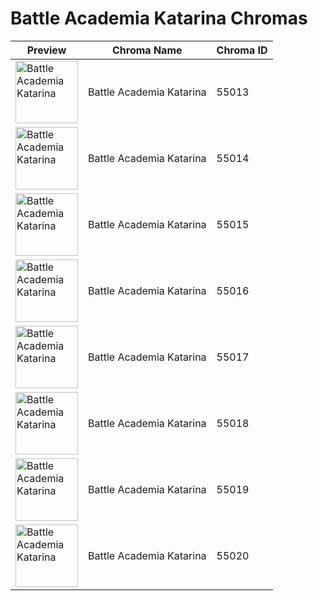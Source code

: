 # Battle Academia Katarina Chromas

| Preview | Chroma Name | Chroma ID |
|---|---|---|
| <img src='https://raw.communitydragon.org/latest/plugins/rcp-be-lol-game-data/global/default/v1/champion-chroma-images/55/55013.png' alt='Battle Academia Katarina' width='100'> | Battle Academia Katarina | 55013 |
| <img src='https://raw.communitydragon.org/latest/plugins/rcp-be-lol-game-data/global/default/v1/champion-chroma-images/55/55014.png' alt='Battle Academia Katarina' width='100'> | Battle Academia Katarina | 55014 |
| <img src='https://raw.communitydragon.org/latest/plugins/rcp-be-lol-game-data/global/default/v1/champion-chroma-images/55/55015.png' alt='Battle Academia Katarina' width='100'> | Battle Academia Katarina | 55015 |
| <img src='https://raw.communitydragon.org/latest/plugins/rcp-be-lol-game-data/global/default/v1/champion-chroma-images/55/55016.png' alt='Battle Academia Katarina' width='100'> | Battle Academia Katarina | 55016 |
| <img src='https://raw.communitydragon.org/latest/plugins/rcp-be-lol-game-data/global/default/v1/champion-chroma-images/55/55017.png' alt='Battle Academia Katarina' width='100'> | Battle Academia Katarina | 55017 |
| <img src='https://raw.communitydragon.org/latest/plugins/rcp-be-lol-game-data/global/default/v1/champion-chroma-images/55/55018.png' alt='Battle Academia Katarina' width='100'> | Battle Academia Katarina | 55018 |
| <img src='https://raw.communitydragon.org/latest/plugins/rcp-be-lol-game-data/global/default/v1/champion-chroma-images/55/55019.png' alt='Battle Academia Katarina' width='100'> | Battle Academia Katarina | 55019 |
| <img src='https://raw.communitydragon.org/latest/plugins/rcp-be-lol-game-data/global/default/v1/champion-chroma-images/55/55020.png' alt='Battle Academia Katarina' width='100'> | Battle Academia Katarina | 55020 |
